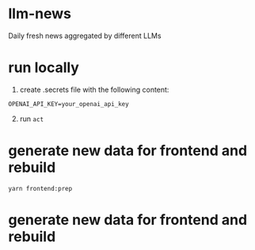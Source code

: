 # llm-news
Daily fresh news aggregated by different LLMs

# run locally

1. create .secrets file with the following content:
```
OPENAI_API_KEY=your_openai_api_key
```

2. run `act`


# generate new data for frontend and rebuild

```
yarn frontend:prep
```

# generate new data for frontend and rebuild

